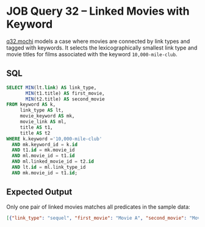 # JOB Query 32 – Linked Movies with Keyword

[q32.mochi](./q32.mochi) models a case where movies are connected by link types and tagged with keywords. It selects the lexicographically smallest link type and movie titles for films associated with the keyword `10,000-mile-club`.

## SQL
```sql
SELECT MIN(lt.link) AS link_type,
       MIN(t1.title) AS first_movie,
       MIN(t2.title) AS second_movie
FROM keyword AS k,
     link_type AS lt,
     movie_keyword AS mk,
     movie_link AS ml,
     title AS t1,
     title AS t2
WHERE k.keyword ='10,000-mile-club'
  AND mk.keyword_id = k.id
  AND t1.id = mk.movie_id
  AND ml.movie_id = t1.id
  AND ml.linked_movie_id = t2.id
  AND lt.id = ml.link_type_id
  AND mk.movie_id = t1.id;
```

## Expected Output
Only one pair of linked movies matches all predicates in the sample data:
```json
[{"link_type": "sequel", "first_movie": "Movie A", "second_movie": "Movie C"}]
```
